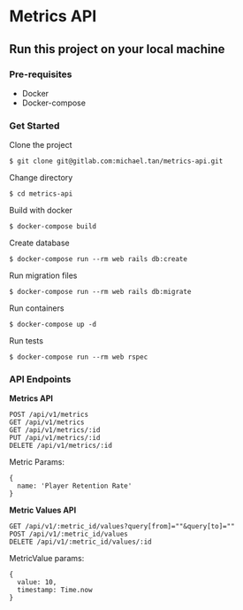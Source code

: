 # Metrics API
## Run this project on your local machine
### Pre-requisites
- Docker
- Docker-compose

### Get Started
Clone the project
```
$ git clone git@gitlab.com:michael.tan/metrics-api.git
```
Change directory
```
$ cd metrics-api
```
Build with docker
```
$ docker-compose build
```
Create database
```
$ docker-compose run --rm web rails db:create
```
Run migration files
```
$ docker-compose run --rm web rails db:migrate
```
Run containers
```
$ docker-compose up -d
```
Run tests
```
$ docker-compose run --rm web rspec
```

### API Endpoints
**Metrics API**
```
POST /api/v1/metrics
GET /api/v1/metrics
GET /api/v1/metrics/:id
PUT /api/v1/metrics/:id
DELETE /api/v1/metrics/:id
```

Metric Params:
```
{
  name: 'Player Retention Rate'
}
```

**Metric Values API**
```
GET /api/v1/:metric_id/values?query[from]=""&query[to]=""
POST /api/v1/:metric_id/values
DELETE /api/v1/:metric_id/values/:id
```

MetricValue params:
```
{
  value: 10,
  timestamp: Time.now
}
```
